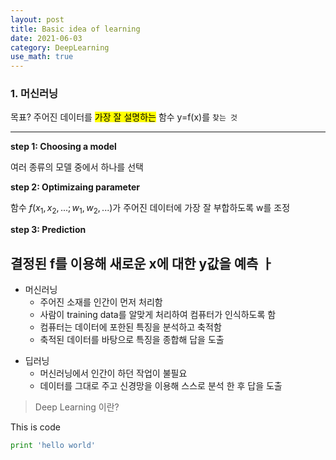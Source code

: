 ```yaml
---
layout: post
title: Basic idea of learning
date: 2021-06-03
category: DeepLearning
use_math: true
---
```


### 1. 머신러닝


목표? 주어진 데이터를 <mark>가장 잘 설명하는</mark> 함수 y=f(x)를 `찾는 것`

---

**step 1: Choosing a model**

여러 종류의 모델 중에서 하나를 선택

**step 2: Optimizaing parameter**

함수 $f(x_{1},x_{2},...; w_{1},w_{2},...)$가 주어진 데이터에 가장 잘 부합하도록 w를 조정

**step 3: Prediction**

결정된 f를 이용해 새로운 x에 대한 y값을 예측
ㅏ
---




* 머신러닝
  - 주어진 소재를 인간이 먼저 처리함
  - 사람이 training data를 알맞게 처리하여 컴퓨터가 인식하도록 함
  - 컴퓨터는 데이터에 포한된 특징을 분석하고 축적함
  - 축적된 데이터를 바탕으로 특징을 종합해 답을 도출


+ 딥러닝
  - 머신러닝에서 인간이 하던 작업이 불필요
  - 데이터를 그대로 주고 신경망을 이용해 스스로 분석 한 후 답을 도출


> Deep Learning 이란?

This is code
```python
print 'hello world'
```

